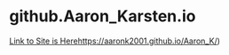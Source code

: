 # github.Aaron_Karsten.io
[Link to Site is Here](https://aaronk2001.github.io/Aaron_K/)https://aaronk2001.github.io/Aaron_K/)
